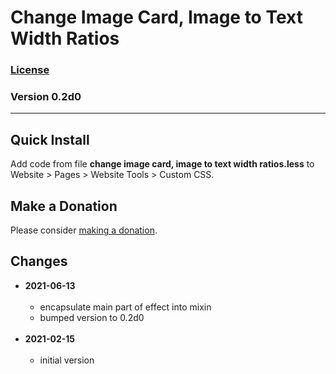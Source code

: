 # Change Image Card, Image to Text Width Ratios

### [License][99]

### Version 0.2d0

---

## Quick Install

Add code from file **change image card, image to text width ratios.less** to
Website > Pages > Website Tools > Custom CSS.

## Make a Donation

Please consider [making a donation](https://github.com/tomsWebConsulting/twcsl#make-a-donation).

## Changes

* **2021-06-13**
<br><br>
  * encapsulate main part of effect into mixin
  * bumped version to 0.2d0
  <br><br>
* **2021-02-15**
<br><br>
  * initial version

[99]: https://github.com/tomsWebConsulting/twcsl/blob/main/LICENSE.txt#L1
